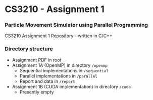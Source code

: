 # CS3210 - Assignment 1
### Particle Movement Simulator using Parallel Programming

CS3210 Assignment 1 Repository - written in C/C++

### Directory structure
- Assignment PDF in root 
- Assignment 1A (OpenMP) in directory `/openmp`
    - Sequential implementations in `/sequential`
    - Parallel implementations in `/parallel`
    - Report and data in `/report`
- Assignment 1B (CUDA implementation) in directory `/cuda`
    - Presently empty
